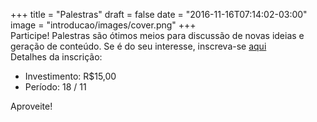 +++
title = "Palestras"
draft = false
date = "2016-11-16T07:14:02-03:00"
image = "introducao/images/cover.png"
+++
<br>
Participe! Palestras são ótimos meios para discussão de novas ideias e geração de conteúdo. Se é do seu interesse, inscreva-se <a href="http://ingenia.serdigital.com.br/safetyarea/login/" target="_blank">aqui</a>
<br>
Detalhes da inscrição:
* Investimento: R$15,00
* Período: 18 / 11

Aproveite!

